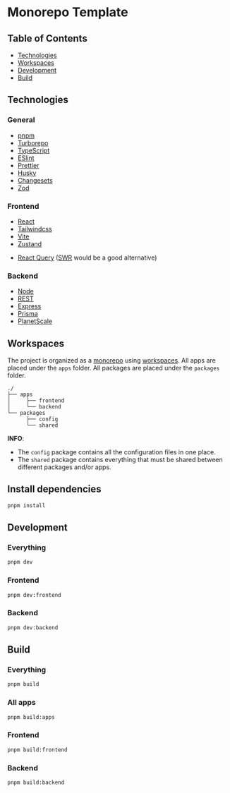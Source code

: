 # Monorepo Template

## Table of Contents

- [Technologies](#technologies)
- [Workspaces](#workspaces)
- [Development](#development)
- [Build](#build)

## Technologies

### General
- [pnpm](https://pnpm.io/)
- [Turborepo](https://turbo.build/)
- [TypeScript](https://www.typescriptlang.org/)
- [ESlint](https://eslint.org/)
- [Prettier](https://prettier.io/)
- [Husky](https://typicode.github.io/husky)
- [Changesets](https://github.com/changesets/changesets)
- [Zod](https://zod.dev/)

<!-- ### Testing (No tests for this app)
- [Jest](https://jestjs.io/) ([Vitest](https://vitest.dev/) would be a good alternative)
- [React Testing Library](https://testing-library.com/docs/react-testing-library/intro/)
- [Cypress](https://www.cypress.io/)
- [Storybook](https://storybook.js.org/) -->

### Frontend
- [React](https://reactjs.org/)
- [Tailwindcss](https://tailwindcss.com/)
- [Vite](https://vitejs.dev/)
- [Zustand](https://github.com/pmndrs/zustand/)
<!-- - [React Hook Form](https://react-hook-form.com/) -->
- [React Query](https://react-query-v3.tanstack.com/) ([SWR](https://swr.vercel.app/) would be a good alternative)

### Backend
- [Node](https://nodejs.org/en/)
- [REST](https://restfulapi.net/)
- [Express](https://expressjs.com/)
- [Prisma](https://www.prisma.io/)
- [PlanetScale](https://planetscale.com/)

## Workspaces

The project is organized as a [monorepo](https://monorepo.tools/) using [workspaces](https://pnpm.io/workspaces). All apps are placed under the `apps` folder. All packages are placed under the `packages` folder.

```
./
├── apps
│     ├── frontend
│     └── backend
└── packages
      ├── config
      └── shared
```

**INFO**: 
- The `config` package contains all the configuration files in one place.
- The `shared` package contains everything that must be shared between different packages and/or apps.

## Install dependencies
```sh
pnpm install
```

## Development

### Everything
```sh
pnpm dev
```

### Frontend
```sh
pnpm dev:frontend
```

### Backend
```sh
pnpm dev:backend
```


## Build

### Everything
```sh
pnpm build
```

### All apps
```sh
pnpm build:apps
```

### Frontend
```sh
pnpm build:frontend
```


### Backend
```sh
pnpm build:backend
```
